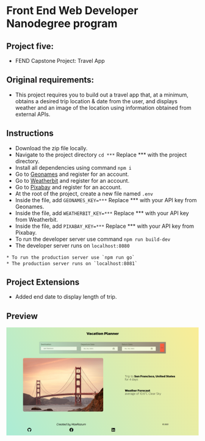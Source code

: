 # Front End Web Developer Nanodegree program

## Project five:

* FEND Capstone Project: Travel App

## Original requirements:

* This project requires you to build out a travel app that, at a minimum, obtains a desired trip location & date from the user, and displays weather and an image of the location using information obtained from external APIs.

## Instructions

* Download the zip file locally.
* Navigate to the project directory `cd ***` Replace *** with the project directory.
* Install all dependencies using command `npm i`
* Go to [Geonames](http://www.geonames.org/export/web-services.html) and register for an account.
* Go to [Weatherbit](https://www.weatherbit.io/account/create) and register for an account.
* Go to [Pixabay](https://pixabay.com/api/docs/) and register for an account.
* At the root of the project, create a new file named `.env`
* Inside the file, add `GEONAMES_KEY=***` Replace *** with your API key from Geonames.
* Inside the file, add `WEATHERBIT_KEY=***` Replace *** with your API key from Weatherbit.
* Inside the file, add `PIXABAY_KEY=***` Replace *** with your API key from Pixabay.
* To run the developer server use command `npm run build-dev`
* The developer server runs on `localhost:8080`
```
* To run the production server use `npm run go`
* The production server runs on `localhost:8081`
```

## Project Extensions

* Added end date to display length of trip.

## Preview

![Result](result.png)